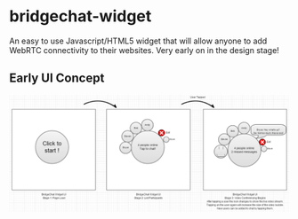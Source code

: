 bridgechat-widget
=================

An easy to use Javascript/HTML5 widget that will allow anyone to add WebRTC connectivity to their websites. Very early on in the design stage!

## Early UI Concept

![My image](/design/mocks/BridgeChat-WidgetMock_v1.png)